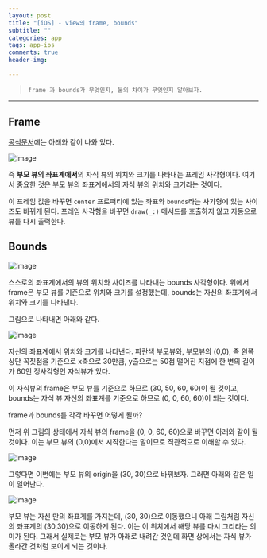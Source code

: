 ```yaml
---  
layout: post  
title: "[iOS] - view의 frame, bounds"  
subtitle: ""  
categories: app
tags: app-ios
comments: true  
header-img: 

---  
```

  
> `frame 과 bounds가 무엇인지, 둘의 차이가 무엇인지 알아보자.`  

---


## Frame

[공식문서](https://developer.apple.com/documentation/uikit/uiview/1622621-frame)에는 아래와 같이 나와 있다.

![image](https://user-images.githubusercontent.com/41438361/127115276-c9cb9d41-bfdd-4e5c-a3e3-f8d4ce525878.png)

즉 **부모 뷰의 좌표계에서**의 자식 뷰의 위치와 크기를 나타내는 프레임 사각형이다. 여기서 중요한 것은 부모 뷰의 좌표계에서의 자식 뷰의 위치와 크기라는 것이다.

이 프레임 값을 바꾸면 `center` 프로퍼티에 있는 좌표와 `bounds`라는 사가형에 있는 사이즈도 바뀌게 된다. 프레임 사각형을 바꾸면 `draw(_:)` 메서드를 호출하지 않고
자동으로 뷰를 다시 출력한다.

## Bounds

![image](https://user-images.githubusercontent.com/41438361/127115714-567cfb16-0e4b-44eb-b16c-7ed13ab00a39.png)

스스로의 좌표계에서의 뷰의 위치와 사이즈를 나타내는 bounds 사각형이다. 위에서 frame은 부모 뷰를 기준으로 위치와 크기를 설정했는데, bounds는
자신의 좌표계에서 위치와 크기를 나타낸다. 

그림으로 나타내면 아래와 같다.

![image](https://user-images.githubusercontent.com/41438361/127116996-abb8d544-040a-4cce-9c27-13f3883915b2.png)

자신의 좌표계에서 위치와 크기를 나타낸다. 파란색 부모뷰와, 부모뷰의 (0,0), 즉 왼쪽 상단 꼭짓점을 기준으로 x축으로 30만큼, y출으로는 50점
떨어진 지점에 한 변의 길이가 60인 정사각형인 자식뷰가 있다. 
 
이 자식뷰의 frame은 부모 뷰를 기준으로 하므로 (30, 50, 60, 60)이 될 것이고, bounds는 자식 뷰 자신의 좌표계를 기준으로 하므로 (0, 0, 60, 60)이 되는 것이다.

frame과 bounds를 각각 바꾸면 어떻게 될까?

먼저 위 그림의 상태에서 자식 뷰의 frame을 (0, 0, 60, 60)으로 바꾸면 아래와 같이 될 것이다. 이는 부모 뷰의 (0,0)에서 시작한다는 말이므로 직관적으로 이해할 수 있다.

![image](https://user-images.githubusercontent.com/41438361/127117554-fdfb7e79-1e24-47ac-959c-cd41dc0b65fa.png)

그렇다면 이번에는 부모 뷰의 origin을 (30, 30)으로 바꿔보자. 그러면 아래와 같은 일이 일어난다.

![image](https://user-images.githubusercontent.com/41438361/127118783-a507a069-dd36-45fa-abb1-1dde38961f8a.png)

부모 뷰는 자신 만의 좌표계를 가지는데, (30, 30)으로 이동했으니 아래 그림처럼 자신의 좌표계의 (30,30)으로 이동하게 된다. 이는 이 위치에서 해당 뷰를 다시 
그리라는 의미가 된다. 그래서 실제로는 부모 뷰가 아래로 내려간 것인데 화면 상에서는 자식 뷰가 올라간 것처럼 보이게 되는 것이다.

